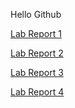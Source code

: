 Hello Github

[Lab Report 1](https://BenMiller0.github.io/cse15l-lab-reports/Lab-Report1.html)

[Lab Report 2](https://BenMiller0.github.io/cse15l-lab-reports/Lab-Report2.html)

[Lab Report 3](https://BenMiller0.github.io/cse15l-lab-reports/Lab-Report3.html)

[Lab Report 4](https://BenMiller0.github.io/cse15l-lab-reports/Lab-Report4.html)
